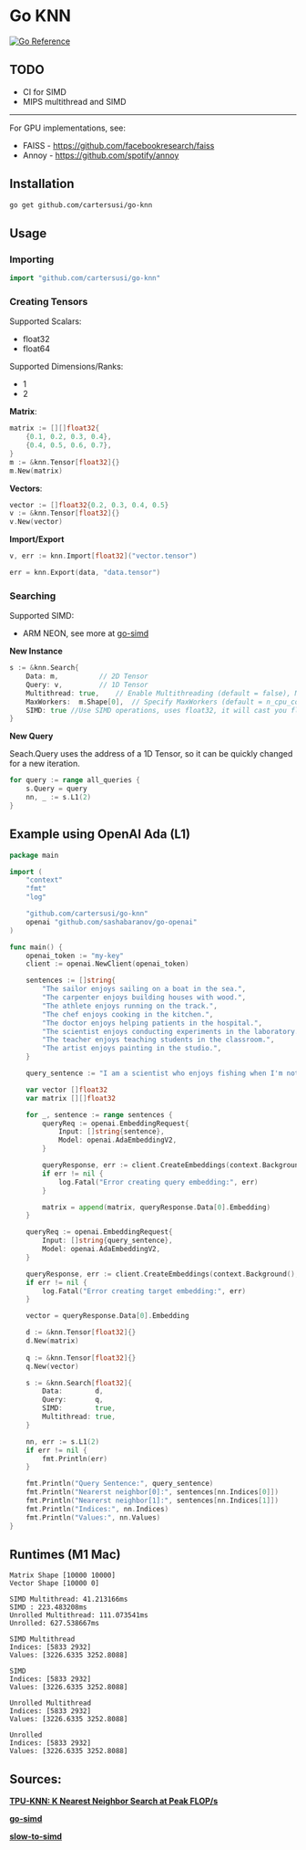 # Go KNN
[![Go Reference](https://pkg.go.dev/badge/github.com/cartersusi/go-knn.svg)](https://pkg.go.dev/github.com/cartersusi/go-knn)

## TODO
- CI for SIMD
- MIPS multithread and SIMD

---

For GPU implementations, see:
* FAISS - https://github.com/facebookresearch/faiss
* Annoy - https://github.com/spotify/annoy

## Installation
```sh
go get github.com/cartersusi/go-knn
```

## Usage
### Importing
```go 
import "github.com/cartersusi/go-knn"
```

### Creating Tensors
Supported Scalars:
* float32
* float64

Supported Dimensions/Ranks:
* 1
* 2

**Matrix**:
```go
matrix := [][]float32{
	{0.1, 0.2, 0.3, 0.4},
	{0.4, 0.5, 0.6, 0.7},
}
m := &knn.Tensor[float32]{}
m.New(matrix)
```

**Vectors**:
```go
vector := []float32{0.2, 0.3, 0.4, 0.5}
v := &knn.Tensor[float32]{}
v.New(vector)
```

**Import/Export**
```go
v, err := knn.Import[float32]("vector.tensor")
```

```go
err = knn.Export(data, "data.tensor")
```

### Searching

Supported SIMD:
* ARM NEON, see more at [go-simd](https://github.com/alivanz/go-simd)

**New Instance**
```go
s := &knn.Search{
	Data: m,		  // 2D Tensor 
	Query: v,		  // 1D Tensor
	Multithread: true,	  // Enable Multithreading (default = false), MIPS not supported
	MaxWorkers:  m.Shape[0],  // Specify MaxWorkers (default = n_cpu_cores)
	SIMD: true //Use SIMD operations, uses float32, it will cast you floats to float32 if using float64
}
```

**New Query**

Seach.Query uses the address of a 1D Tensor, so it can be quickly changed for a new iteration.
```go
for query := range all_queries {
	s.Query = query
	nn, _ := s.L1(2)
}
```

## Example using OpenAI Ada (L1)
```go
package main

import (
	"context"
	"fmt"
	"log"

	"github.com/cartersusi/go-knn"
	openai "github.com/sashabaranov/go-openai"
)

func main() {
	openai_token := "my-key"
	client := openai.NewClient(openai_token)

	sentences := []string{
		"The sailor enjoys sailing on a boat in the sea.",
		"The carpenter enjoys building houses with wood.",
		"The athlete enjoys running on the track.",
		"The chef enjoys cooking in the kitchen.",
		"The doctor enjoys helping patients in the hospital.",
		"The scientist enjoys conducting experiments in the laboratory.",
		"The teacher enjoys teaching students in the classroom.",
		"The artist enjoys painting in the studio.",
	}

	query_sentence := "I am a scientist who enjoys fishing when I'm not in the lab."

	var vector []float32
	var matrix [][]float32

	for _, sentence := range sentences {
		queryReq := openai.EmbeddingRequest{
			Input: []string{sentence},
			Model: openai.AdaEmbeddingV2,
		}

		queryResponse, err := client.CreateEmbeddings(context.Background(), queryReq)
		if err != nil {
			log.Fatal("Error creating query embedding:", err)
		}

		matrix = append(matrix, queryResponse.Data[0].Embedding)
	}

	queryReq := openai.EmbeddingRequest{
		Input: []string{query_sentence},
		Model: openai.AdaEmbeddingV2,
	}

	queryResponse, err := client.CreateEmbeddings(context.Background(), queryReq)
	if err != nil {
		log.Fatal("Error creating target embedding:", err)
	}

	vector = queryResponse.Data[0].Embedding

	d := &knn.Tensor[float32]{}
	d.New(matrix)
	
	q := &knn.Tensor[float32]{}
	q.New(vector)

	s := &knn.Search[float32]{
		Data:        d,
		Query:       q,
		SIMD:        true,
		Multithread: true,
	}

	nn, err := s.L1(2)
	if err != nil {
		fmt.Println(err)
	}

	fmt.Println("Query Sentence:", query_sentence)
	fmt.Println("Nearerst neighbor[0]:", sentences[nn.Indices[0]])
	fmt.Println("Nearerst neighbor[1]:", sentences[nn.Indices[1]])
	fmt.Println("Indices:", nn.Indices)
	fmt.Println("Values:", nn.Values)
}
```

## Runtimes (M1 Mac)
```
Matrix Shape [10000 10000]
Vector Shape [10000 0]

SIMD Multithread: 41.213166ms
SIMD : 223.483208ms
Unrolled Multithread: 111.073541ms
Unrolled: 627.538667ms

SIMD Multithread
Indices: [5833 2932]
Values: [3226.6335 3252.8088]

SIMD
Indices: [5833 2932]
Values: [3226.6335 3252.8088]

Unrolled Multithread
Indices: [5833 2932]
Values: [3226.6335 3252.8088]

Unrolled
Indices: [5833 2932]
Values: [3226.6335 3252.8088]
```


## Sources:
**[TPU-KNN: K Nearest Neighbor Search at Peak FLOP/s](https://arxiv.org/abs/2206.14286)**

**[go-simd](https://github.com/alivanz/go-simd)**

**[slow-to-simd](https://sourcegraph.com/blog/slow-to-simd)**
